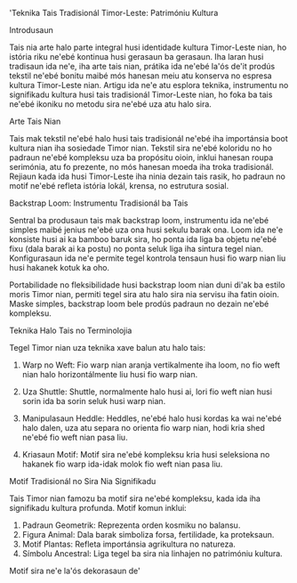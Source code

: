 'Teknika Tais Tradisionál Timor-Leste: Patrimóniu Kultura

Introdusaun

Tais nia arte halo parte integral husi identidade kultura Timor-Leste nian, ho istória riku ne'ebé kontinua husi gerasaun ba gerasaun. Iha laran husi tradisaun ida ne'e, iha arte tais nian, prátika ida ne'ebé la'ós de'it prodús tekstil ne'ebé bonitu maibé mós hanesan meiu atu konserva no espresa kultura Timor-Leste nian. Artigu ida ne'e atu esplora teknika, instrumentu no signifikadu kultura husi tais tradisionál Timor-Leste nian, ho foka ba tais ne'ebé ikoniku no metodu sira ne'ebé uza atu halo sira.

Arte Tais Nian

Tais mak tekstil ne'ebé halo husi tais tradisionál ne'ebé iha importánsia boot kultura nian iha sosiedade Timor nian. Tekstil sira ne'ebé koloridu no ho padraun ne'ebé kompleksu uza ba propósitu oioin, inklui hanesan roupa serimónia, atu fo prezente, no mós hanesan moeda iha troka tradisionál. Rejiaun kada ida husi Timor-Leste iha ninia dezain tais rasik, ho padraun no motif ne'ebé refleta istória lokál, krensa, no estrutura sosial.

Backstrap Loom: Instrumentu Tradisionál ba Tais

Sentral ba produsaun tais mak backstrap loom, instrumentu ida ne'ebé simples maibé jenius ne'ebé uza ona husi sekulu barak ona. Loom ida ne'e konsiste husi ai ka bamboo baruk sira, ho ponta ida liga ba objetu ne'ebé fixu (dala barak ai ka postu) no ponta seluk liga iha sintura tegel nian. Konfigurasaun ida ne'e permite tegel kontrola tensaun husi fio warp nian liu husi hakanek kotuk ka oho.

Portabilidade no fleksibilidade husi backstrap loom nian duni di'ak ba estilo moris Timor nian, permiti tegel sira atu halo sira nia servisu iha fatin oioin. Maske simples, backstrap loom bele prodús padraun no dezain ne'ebé kompleksu.

Teknika Halo Tais no Terminolojia

Tegel Timor nian uza teknika xave balun atu halo tais:

1. Warp no Weft: Fio warp nian aranja vertikalmente iha loom, no fio weft nian halo horizontálmente liu husi fio warp nian.

2. Uza Shuttle: Shuttle, normalmente halo husi ai, lori fio weft nian husi sorin ida ba sorin seluk husi warp nian.

3. Manipulasaun Heddle: Heddles, ne'ebé halo husi kordas ka wai ne'ebé halo dalen, uza atu separa no orienta fio warp nian, hodi kria shed ne'ebé fio weft nian pasa liu.

4. Kriasaun Motif: Motif sira ne'ebé kompleksu kria husi seleksiona no hakanek fio warp ida-idak molok fio weft nian pasa liu.

Motif Tradisionál no Sira Nia Signifikadu

Tais Timor nian famozu ba motif sira ne'ebé kompleksu, kada ida iha signifikadu kultura profunda. Motif komun inklui:

1. Padraun Geometrik: Reprezenta orden kosmiku no balansu.
2. Figura Animal: Dala barak simboliza forsa, fertilidade, ka proteksaun.
3. Motif Plantas: Refleta importánsia agrikultura no natureza.
4. Símbolu Ancestral: Liga tegel ba sira nia linhajen no patrimóniu kultura.

Motif sira ne'e la'ós dekorasaun de'